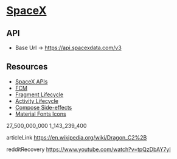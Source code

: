 # [SpaceX](https://www.spacex.com/)

## API

- Base Url -> https://api.spacexdata.com/v3

## Resources

- [SpaceX APIs](https://documenter.getpostman.com/view/2025350/RWaEzAiG?version=latest)
- [FCM](https://firebase.google.com/docs/cloud-messaging/android/client)
- [Fragment Lifecycle](https://developer.android.com/guide/fragments/lifecycle)
- [Activity Lifecycle](https://developer.android.com/guide/components/activities/activity-lifecycle)
- [Compose Side-effects](https://developer.android.com/jetpack/compose/side-effects)
- [Material Fonts Icons](https://fonts.google.com/icons)


27_500_000_000
1_143_239_400

articleLink
https://en.wikipedia.org/wiki/Dragon_C2%2B

redditRecovery
https://www.youtube.com/watch?v=tpQzDbAY7yI


